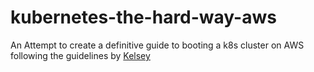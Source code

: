 # kubernetes-the-hard-way-aws

An Attempt to create a definitive guide to booting a k8s cluster on AWS following the guidelines by [Kelsey](https://github.com/kelseyhightower/kubernetes-the-hard-way)
